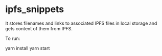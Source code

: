 # ipfs_snippets

It stores filenames and links to associated IPFS files in local storage and gets content of them from IPFS.

To run:

yarn install
yarn start
